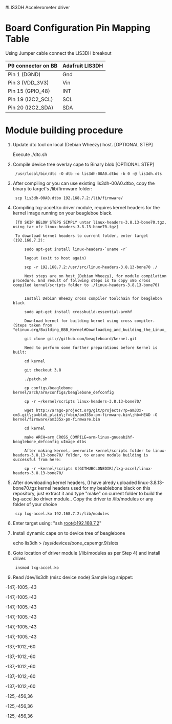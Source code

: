 #LIS3DH Accelerometer driver

Board Configuration Pin Mapping Table
======================================
Using Jumper cable connect the LIS3DH breakout 


P9 connector on BB |Adafruit LIS3DH
-------------------|------------------
Pin 1 (DGND)       | Gnd
Pin 3 (VDD_3V3)    | Vin
Pin 15 (GPIO_48)   | INT
Pin 19 (I2C2_SCL)  | SCL
Pin 20 (I2C2_SDA)  | SDA

Module building procedure
=============================

1. Update dtc tool on local (Debian Wheezy) host. [OPTIONAL STEP]

	Execute ./dtc.sh

1. Compile device tree overlay cape to Binary blob [OPTIONAL STEP]

		/usr/local/bin/dtc -O dtb -o lis3dh-00A0.dtbo -b 0 -@ lis3dh.dts	

1. After compiling or you can use existing lis3dh-00A0.dtbo, copy the binary to target's /lib/firmware folder:

		scp lis3dh-00A0.dtbo 192.168.7.2:/lib/firmware/

1. Compiling lxg-accel.ko driver module, requires kernel headers for the kernel image running on your beagleboe black. 
	
		[TO SKIP BELOW STEPS SIMPLY untar linux-headers-3.8.13-bone70.tgz, using tar xfz linux-headers-3.8.13-bone70.tgz]

		To download kernel headers to current folder, enter target (192.168.7.2):
			
			sudo apt-get install linux-headers-`uname -r`

			logout (exit to host again)

			scp -r 192.168.7.2:/usr/src/linux-headers-3.8.13-bone70 ./

			Next steps are on host (Debian Wheezy), for module compilation procedure. End result of follwing steps is to copy x86 cross compiled kernel/scripts folder to ./linux-headers-3.8.13-bone70) 


			Install Debian Wheezy cross compiler toolchain for beaglebon black

			sudo apt-get install crossbuild-essential-armhf

			Download kernel for building kernel using cross compiler. (Steps taken from "elinux.org/Building_BBB_Kernel#Downloading_and_building_the_Linux_Kernel")

			git clone git://github.com/beagleboard/kernel.git

			Need to perform some further preparations before kernel is built:

			cd kernel

			git checkout 3.8

			./patch.sh

			cp configs/beaglebone kernel/arch/arm/configs/beaglebone_defconfig

			cp -r ~/kernel/scripts linux-headers-3.8.13-bone70/	

			wget http://arago-project.org/git/projects/?p=am33x-cm3.git\;a=blob_plain\;f=bin/am335x-pm-firmware.bin\;hb=HEAD -O kernel/firmware/am335x-pm-firmware.bin

			cd kernel 

			make ARCH=arm CROSS_COMPILE=arm-linux-gnueabihf- beaglebone_defconfig uImage dtbs
		
			After making kernel, overwrite kernel/scripts folder to linux-headers-3.8.13-bone70/ folder, to ensure module building is successful from here:

			cp -r ~kernel/scripts $(GITHUBCLONEDIR)/lxg-accel/linux-headers-3.8.13-bone70/
			
1. After downloading kernel headers, (I have alredy uploaded linux-3.8.13-bone70.tgz kernel headers used for my beablebone black on this repository, just extract it and type "make" on current folder to build the lxg-accel.ko driver module.. Copy the driver to /lib/modules or any folder of your choice

		scp lxg-accel.ko 192.168.7.2:/lib/modules

1. Enter target using: "ssh root@192.168.7.2"

1. Install dynamic cape on to device tree of beaglebone

	echo lis3dh > /sys/devices/bone_capemgr.9/slots

1. Goto location of driver module (/lib/modules as per Step 4) and install driver.

		insmod lxg-accel.ko

1. Read /dev/lis3dh (misc device node)
	Sample log snippet:

-147,-1005,-43

-147,-1005,-43

-147,-1005,-43

-147,-1005,-43

-147,-1005,-43

-147,-1005,-43

-137,-1012,-60

-137,-1012,-60

-137,-1012,-60

-137,-1012,-60

-137,-1012,-60

-125,-456,36

-125,-456,36

-125,-456,36


